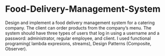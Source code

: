 # Food-Delivery-Management-System
Design and implement a food delivery management system for a catering company. The client can order products from the company’s menu. The system should have three types of users that log in using a username and a password: administrator, regular employee, and client. I used functional programing( lambda expresions, streams), Design Patterns (Composite, Observer).
